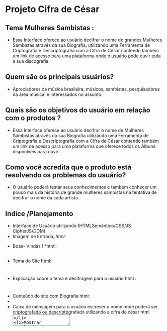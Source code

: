 # Projeto Cifra de César
## Tema Mulheres Sambistas :

* Essa Interface oferece ao usuário decifrar o nome de grandes Mulheres Sambistas através da sua Biografia, utilizando uma Ferramenta de Criptografia e Descriptografia com a Cifra de César contendo também um link de acesso para uma plataforma onde o usuário pode ouvir toda a sua discografia. 


## Quem são os principais usuários? 

* Apreciadores da música brasileira, músicos, sambistas, pesquisadores da área músical e interessados no assunto. 

## Quais são os objetivos do usuário em relação com o produtos ? 

* Essa Interface oferece ao usuário decifrar o nome de Mulheres Sambistas através da sua Biografia utilizando uma Ferramenta de Criptografia e Descriptografia com a Cifra de César contendo também um link de acesso para uma plataforma que oferece todos os Álbuns disponíveis para ouvir . 

## Como você acredita que o produto está resolvendo os problemas do usuário? 

* O usuário poderá testar seus conhecimentos e também conhecer um pouco mais da história de grande mulheres sambistas na tentativa de decifrar o nome da cada artista . 

## Indice /Planejamento  
* Interface de Usuário utilizando (HTMLSemântico/CSS/JS CipherJS/DOM)
* Imagem de Entrada, *html:*<img><figure>
* Boas- Vindas ! *html:<h2>
* Tema do Site html:<h1>
* Explicação sobre o tema e decifragem para o usuário html : <h1>
* Conteúdo do site com Biografia html: <li>
* Caixa de mensagem para o usuário escrever o nome onde poderá ser criptografado ou descriptografado utilizando a cifra de césar html <textarea>
* Mostrar resultados (respostas criptografado e descriptografado) html <textarea>
* Botão de deslocamento em 4 posições.(html<select> <option> ID) (index.Js offset,)
* Botões de criptografar e descriptografar.(html<button>)(Index.Js getElementById, funticion, addEventListener, preventDefault, valeu)(Cipher.Js .Encode e Decode, for , let , if , var , charCodeat e formCharCode).
* Link de acesso a outra plataforma(html<a href><target blank>) 

